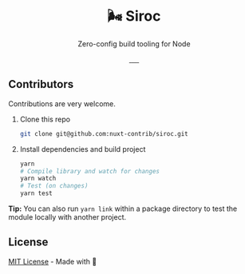 <h1 align="center">🌬️ Siroc</h1>
<p align="center">Zero-config build tooling for Node</p>

<p align="center">
<a href="https://npmjs.com/package/siroc">
    <img alt="" src="https://img.shields.io/npm/v/siroc/latest.svg?style=flat-square">
</a>
<a href="https://bundlephobia.com/result?p=siroc">
    <img alt="" src="https://img.shields.io/bundlephobia/minzip/siroc?style=flat-square">
</a>
<a href="https://npmjs.com/package/siroc">
    <img alt="" src="https://img.shields.io/npm/dt/siroc.svg?style=flat-square">
</a>
<a href="https://lgtm.com/projects/g/nuxt-contrib/siroc">
    <img alt="" src="https://img.shields.io/lgtm/alerts/github/nuxt-contrib/siroc?style=flat-square">
</a>
<a href="https://lgtm.com/projects/g/nuxt-contrib/siroc">
    <img alt="" src="https://img.shields.io/lgtm/grade/javascript/github/nuxt-contrib/siroc?style=flat-square">
</a>
<a href="https://david-dm.org/nuxt-contrib/siroc">
    <img alt="" src="https://img.shields.io/david/nuxt-contrib/siroc.svg?style=flat-square">
</a>
</p>

## Contributors

Contributions are very welcome.

1. Clone this repo

   ```bash
   git clone git@github.com:nuxt-contrib/siroc.git
   ```

2. Install dependencies and build project

   ```bash
   yarn
   # Compile library and watch for changes
   yarn watch
   # Test (on changes)
   yarn test
   ```

**Tip:** You can also run `yarn link` within a package directory to test the module locally with another project.

## License

[MIT License](./LICENCE) - Made with 💖
